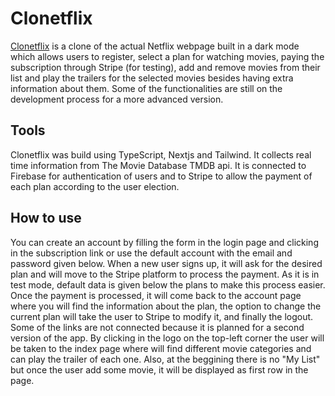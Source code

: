 # Clonetflix

[Clonetflix](https://clonetflix.vercel.app/) is a clone of the actual Netflix webpage built in a dark mode which allows users to register, select a plan for watching movies, paying the subscription through Stripe (for testing), add and remove movies from their list and play the trailers for the selected movies besides having extra information about them. Some of the functionalities are still on the development process for a more advanced version.

## Tools

Clonetflix was build using TypeScript, Nextjs and Tailwind. It collects real time information from The Movie Database TMDB api. It is connected to Firebase for authentication of users and to Stripe to allow the payment of each plan according to the user election.

## How to use

You can create an account by filling the form in the login page and clicking in the subscription link or use the default account with the email and password given below. When a new user signs up, it will ask for the desired plan and will move to the Stripe platform to process the payment. As it is in test mode, default data is given below the plans to make this process easier. 
Once the payment is processed, it will come back to the account page where you will find the information about the plan, the option to change the current plan will take the user to Stripe to modify it, and finally the logout. Some of the links are not connected because it is planned for a second version of the app.
By clicking in the logo on the top-left corner the user will be taken to the index page where will find different movie categories and can play the trailer of each one. Also, at the beggining there is no "My List" but once the user add some movie, it will be displayed as first row in the page.


